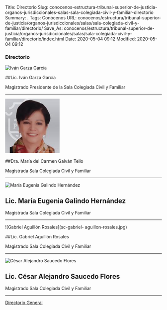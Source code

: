 Title: Directorio
Slug: conocenos-estructura-tribunal-superior-de-justicia-organos-jurisdiccionales-salas-sala-colegiada-civil-y-familiar-directorio
Summary: .
Tags: Conócenos
URL: conocenos/estructura/tribunal-superior-de-justicia/organos-jurisdiccionales/salas/sala-colegiada-civil-y-familiar/directorio/
Save_As: conocenos/estructura/tribunal-superior-de-justicia/organos-jurisdiccionales/salas/sala-colegiada-civil-y-familiar/directorio/index.html
Date: 2020-05-04 09:12
Modified: 2020-05-04 09:12



### Directorio

![Iván Garza García](sc-iván-garza.jpg)

##Lic. Iván Garza García

Magistrado Presidente de la Sala Colegiada Civil y Familiar

---

![María del Carmen Galván Tello](sc-maría-de-carmen-galván-tello.jpg)

##Dra. María del Carmen Galván Tello

Magistrada Sala Colegiada Civil y Familiar

---

![María Eugenia Galindo Hernández](sc-maría-eugenia-galindo)

## Lic. María Eugenia Galindo Hernández

Magistrada Sala Colegiada Civil y Familiar

---

![Gabriel Aguillón Rosales](sc-gabriel- aguillon-rosales.jpg)

##Lic. Gabriel Aguillón Rosales

Magistrado Sala Colegiada Civil y Familiar

---

![César Alejandro Saucedo Flores](sc-cesar-alejandro-saucedo-flores)

## Lic. César Alejandro Saucedo Flores

Magistrado Sala Colegiada Civil y Familiar

---

[Directorio General](https://www.pjecz.gob.mx/transparencia/articulo-21/f03-directorio/)






